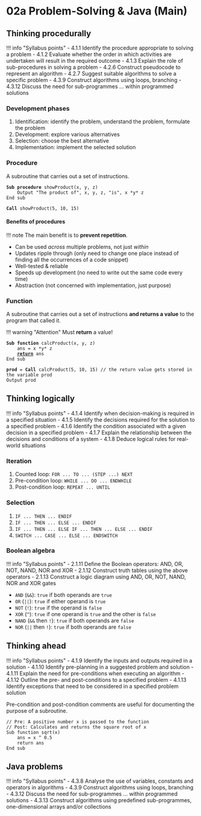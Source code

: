 # 02a Problem-Solving & Java (Main)

## Thinking procedurally

!!! info "Syllabus points"
    - 4.1.1 Identify the procedure appropriate to solving a problem
    - 4.1.2 Evaluate whether the order in which activities are undertaken will result in the required outcome
    - 4.1.3 Explain the role of sub-procedures in solving a problem
    - 4.2.6 Construct pseudocode to represent an algorithm
    - 4.2.7 Suggest suitable algorithms to solve a specific problem
    - 4.3.9 Construct algorithms using loops, branching
    - 4.3.12 Discuss the need for sub-programmes ... within programmed solutions

### Development phases

1. Identification: identify the problem, understand the problem, formulate the problem
2. Development: explore various alternatives
3. Selection: choose the best alternative
4. Implementation: implement the selected solution

### Procedure

A subroutine that carries out a set of instructions.

<pre><code><b>Sub procedure</b> showProduct(x, y, z)
    Output "The product of", x, y, z, "is", x *y* z
End sub

<b>Call</b> showProduct(5, 10, 15)
</code></pre>

#### Benefits of procedures

!!! note
    The main benefit is to **prevent repetition**.

- Can be used *across* multiple problems, not just *within*
- Updates ripple through (only need to change one place instead of finding all the occurrences of a code snippet)
- Well-tested & reliable
- Speeds up development (no need to write out the same code every time)
- Abstraction (not concerned with implementation, just purpose)

### Function

A subroutine that carries out a set of instructions **and returns a value** to the program that called it.

!!! warning "Attention"
    Must **return** a value!

<pre><code><b>Sub function</b> calcProduct(x, y, z)
    ans = x *y* z
    <b><u>return</u></b> ans
End sub

<b>prod</b> = <b>Call</b> calcProduct(5, 10, 15) // the return value gets stored in the variable prod
Output prod
</code></pre>

## Thinking logically

!!! info "Syllabus points"
    - 4.1.4 Identify when decision-making is required in a specified situation
    - 4.1.5 Identify the decisions required for the solution to a specified problem
    - 4.1.6 Identify the condition associated with a given decision in a specified problem
    - 4.1.7 Explain the relationship between the decisions and conditions of a system
    - 4.1.8 Deduce logical rules for real-world situations

### Iteration

1. Counted loop: `FOR ... TO ... (STEP ...) NEXT`
2. Pre-condition loop: `WHILE ... DO ... ENDWHILE`
3. Post-condition loop: `REPEAT ... UNTIL`

### Selection

1. `IF ... THEN ... ENDIF`
2. `IF ... THEN ... ELSE ... ENDIF`
3. `IF ... THEN ... ELSE IF ... THEN ... ELSE ... ENDIF`
4. `SWITCH ... CASE ... ELSE ... ENDSWITCH`

### Boolean algebra

!!! info "Syllabus points"
    - 2.1.11 Define the Boolean operators: AND, OR, NOT, NAND, NOR and XOR
    - 2.1.12 Construct truth tables using the above operators
    - 2.1.13 Construct a logic diagram using AND, OR, NOT, NAND, NOR and XOR gates

- `AND` (`&&`): `true` if both operands are `true`
- `OR` (`||`): `true` if either operand is `true`
- `NOT` (`!`): `true` if the operand is `false`
- `XOR` (`^`): `true` if one operand is `true` and the other is `false`
- `NAND` (`&&` then `!`): `true` if both operands are `false`
- `NOR` (`||` then `!`): `true` if both operands are `false`

## Thinking ahead

!!! info "Syllabus points"
    - 4.1.9 Identify the inputs and outputs required in a solution
    - 4.1.10 Identify pre-planning in a suggested problem and solution
    - 4.1.11 Explain the need for pre-conditions when executing an algorithm
    - 4.1.12 Outline the pre- and post-conditions to a specified problem
    - 4.1.13 Identify exceptions that need to be considered in a specified problem solution

Pre-condition and post-condition comments are useful for documenting the purpose of a subroutine.

```pseudo
// Pre: A positive number x is passed to the function
// Post: Calculates and returns the square root of x
Sub function sqrt(x)
    ans = x ^ 0.5
    return ans
End sub
```

## Java problems

!!! info "Syllabus points"
    - 4.3.8 Analyse the use of variables, constants and operators in algorithms
    - 4.3.9 Construct algorithms using loops, branching
    - 4.3.12 Discuss the need for sub-programmes ... within programmed solutions
    - 4.3.13 Construct algorithms using predefined sub-programmes, one-dimensional arrays and/or collections
